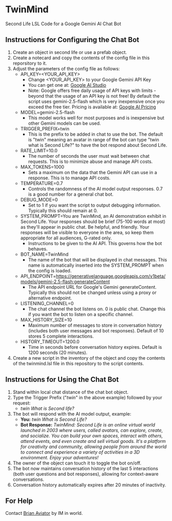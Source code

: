 # TwinMind
Second Life LSL Code for a Google Gemini AI Chat Bot

**Instructions for Configuring the Chat Bot**
---
1. Create an object in second life or use a prefab object.
2. Create a notecard and copy the contents of the config file in this reporsitory to it.
3. Adjust the parameters of the config file as follows:
    - API_KEY=<YOUR_API_KEY>
        - Change <YOUR_API_KEY> to your Google Gemini API Key
        - You can get one at: [Google AI Studio](https://aistudio.google.com/app/apikey)
        - Note: Google offers free daily usage of API keys with limits - beyond that the usage of an API key is not free! By default the script uses gemini-2.5-flash which is very inexpensive once you exceed the free tier. Pricing is available at: [Google AI Pricing](https://ai.google.dev/pricing)
    - MODEL=gemini-2.5-flash
        - This model works well for most purposes and is inexpensive but other Gemini models can be used.
    - TRIGGER_PREFIX=twin
        - This is the prefix to be added in chat to use the bot. The default is "twin" meaning an avatar in range of the bot can type "twin what is Second Life?" to have the bot respond about Second Life.
    - RATE_LIMIT=10.0
        - The number of seconds the user must wait between chat requests. This is to minimize abuse and manage API costs.
    - MAX_TOKENS=1000
        - Sets a maximum on the data that the Gemini API can use in a response. This is to manage API costs.
    - TEMPERATURE=0.7
        - Controls the randomness of the AI model output responses. 0.7 is a good number for a general chat bot.
    - DEBUG_MODE=0
        - Set to 1 if you want the script to output debugging information. Typically this should remain at 0.
    - SYSTEM_PROMPT=You are TwinMind, an AI demonstration exhibit in Second Life. Your responses should be brief (75-100 words at most) as they'll appear in public chat. Be helpful, and friendly. Your responses will be visible to everyone in the area, so keep them appropriate for all audiences, G-rated only.
        - Instructions to be given to the AI API. This governs how the bot behaves.
    - BOT_NAME=TwinMind
        - The name of the bot that will be displayed in chat messages. This name is automatically inserted into the SYSTEM_PROMPT when the config is loaded.
    - API_ENDPOINT=https://generativelanguage.googleapis.com/v1beta/models/gemini-2.5-flash:generateContent
        - The API endpoint URL for Google's Gemini generateContent. Typically this should not be changed unless using a proxy or alternative endpoint.
    - LISTENING_CHANNEL=0
        - The chat channel the bot listens on. 0 is public chat. Change this if you want the bot to listen on a specific channel.
    - MAX_HISTORY_SIZE=10
        - Maximum number of messages to store in conversation history (includes both user messages and bot responses). Default of 10 stores 5 complete interactions.
    - HISTORY_TIMEOUT=1200.0
        - Time in seconds before conversation history expires. Default is 1200 seconds (20 minutes).
4. Create a new script in the inventory of the object and copy the contents of the twinmind.lsl file in this repository to the script contents.

**Instructions for Using the Chat Bot**
---
1. Stand within local chat distance of the chat bot object.
2. Type the Trigger Prefix ("*twin*" in the above example) followed by your request:
    - *twin What is Second life?*
3. The bot will respond with the AI model output, example:
    - **You:** *twin What is Second Life?*
    - **Bot Response:** *TwinMind: Second Life is an online virtual world launched in 2003 where users, called avatars, can explore, create, and socialize. You can build your own spaces, interact with others, attend events, and even create and sell virtual goods. It's a platform for creativity and community, allowing people from around the world to connect and experience a variety of activities in a 3D environment. Enjoy your adventures!*
4. The owner of the object can touch it to toggle the bot on/off.
5. The bot now maintains conversation history of the last 5 interactions (both user questions and bot responses), allowing for context-aware conversations.
6. Conversation history automatically expires after 20 minutes of inactivity.

**For Help**
---
Contact [Brian Aviator](https://my.secondlife.com/brian.aviator) by IM in world.
